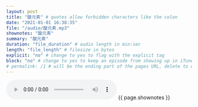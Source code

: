 ```yaml
---
layout: post
title: "酸元素" # quotes allow forbidden characters like the colon
date: "2021-01-01 16:38:35"
file: "/audio/酸元素.mp3"
shownotes: "酸元素"
summary: "酸元素"
duration: "file_duration" # audio length in min:sec
length: "file_length" # filesize in bytes
explicit: "no" # change to yes to flag with the explicit tag
block: "no" # change to yes to keep an episode from showing up in iTunes
# permalink: /1 # will be the ending part of the pages URL, delete to default to the title
---
```


<audio controls>
<source src="{{site.url}}{{site.baseurl}}{{ page.file }}" type="audio/x-mp3">
Your browser does not support the audio element.
</audio>
{{ page.shownotes }}
